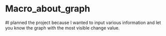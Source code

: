 # Macro_about_graph
#I planned the project because I wanted to input various information and let you know the graph with the most visible change value.

